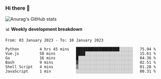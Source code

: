 ### Hi there 👋
![Anurag's GitHub stats](https://github-readme-stats.vercel.app/api?username=jami1024&show_icons=true&theme=radical)

📊 **Weekly development breakdown**
<!--START_SECTION:waka-->

```text
From: 03 January 2023 - To: 10 January 2023

Python         4 hrs 45 mins   ███████████████████░░░░░░   75.94 %
Vue.js         58 mins         ████░░░░░░░░░░░░░░░░░░░░░   15.61 %
Go             16 mins         █░░░░░░░░░░░░░░░░░░░░░░░░   04.36 %
Bash           9 mins          ▓░░░░░░░░░░░░░░░░░░░░░░░░   02.51 %
Shell Script   4 mins          ▒░░░░░░░░░░░░░░░░░░░░░░░░   01.28 %
JavaScript     1 min           ░░░░░░░░░░░░░░░░░░░░░░░░░   00.31 %
```

<!--END_SECTION:waka-->
<!--
**jami1024/jami1024** is a ✨ _special_ ✨ repository because its `README.md` (this file) appears on your GitHub profile.

Here are some ideas to get you started:

- 🔭 I’m currently working on ...
- 🌱 I’m currently learning ...
- 👯 I’m looking to collaborate on ...
- 🤔 I’m looking for help with ...
- 💬 Ask me about ...
- 📫 How to reach me: ...
- 😄 Pronouns: ...
- ⚡ Fun fact: ...
-->
